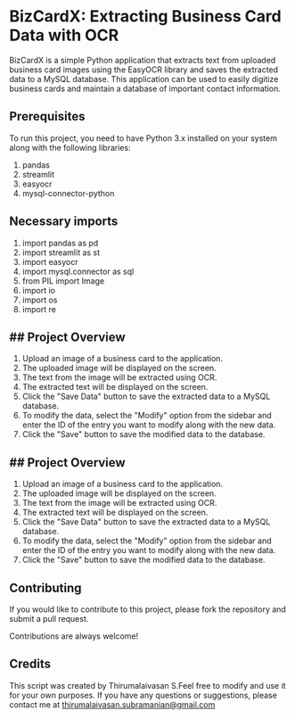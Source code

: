 
# BizCardX: Extracting Business Card Data with OCR

BizCardX is a simple Python application that extracts text from uploaded business card images using the EasyOCR library and saves the extracted data to a MySQL database. This application can be used to easily digitize business cards and maintain a database of important contact information.





## Prerequisites
To run this project, you need to have Python 3.x installed on your system along with the following libraries:
1. pandas
2. streamlit
3. easyocr
4. mysql-connector-python







## Necessary imports
1. import pandas as pd
2. import streamlit as st
3. import easyocr
4. import mysql.connector as sql
5. from PIL import Image
6. import io
7. import os
8. import re


## ## Project Overview
1. Upload an image of a business card to the application.
2. The uploaded image will be displayed on the screen.
3. The text from the image will be extracted using OCR.
4. The extracted text will be displayed on the screen.
5. Click the "Save Data" button to save the extracted data to a MySQL database.
6. To modify the data, select the "Modify" option from the sidebar and enter the ID of the entry you want to modify along with the new data.
7. Click the "Save" button to save the modified data to the database.
## ## Project Overview
1. Upload an image of a business card to the application.
2. The uploaded image will be displayed on the screen.
3. The text from the image will be extracted using OCR.
4. The extracted text will be displayed on the screen.
5. Click the "Save Data" button to save the extracted data to a MySQL database.
6. To modify the data, select the "Modify" option from the sidebar and enter the ID of the entry you want to modify along with the new data.
7. Click the "Save" button to save the modified data to the database.
## Contributing

If you would like to contribute to this project, please fork the repository and submit a pull request.

Contributions are always welcome!

## Credits
This script was created by Thirumalaivasan S.Feel free to modify and use it for your own purposes. If you have any questions or suggestions, please contact me at thirumalaivasan.subramanian@gmail.com